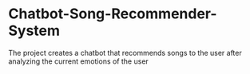 # Chatbot-Song-Recommender-System
The project creates a chatbot that recommends songs to the user after analyzing the current emotions of the user
